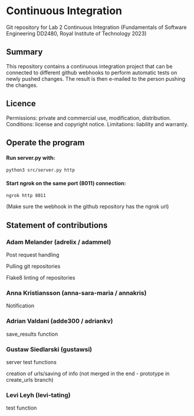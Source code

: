 # Continuous Integration 
Git repository for Lab 2 Continuous Integration (Fundamentals of Software Engineering DD2480, Royal Institute of Technology 2023) 
 
## Summary 
This repository contains a continuous integration project that can be connected to different github webhooks to perform automatic tests on newly pushed changes. The result is then e-mailed to the person pushing the changes.

## Licence
Permissions: private and commercial use, modification, distribution.
Conditions: license and copyright notice.
Limitations: liability and warranty. 
 
## Operate the program
#### Run server.py with: 
```
python3 src/server.py http
```
#### Start ngrok on the same port (8011) connection:
```
ngrok http 8011
```
(Make sure the webhook in the github repository has the ngrok url)

## Statement of contributions 

### Adam Melander (adrelix / adammel)
Post request handling 

Pulling git repositories

Flake8 linting of repositories

### Anna Kristiansson (anna-sara-maria / annakris) 

Notification

### Adrian Valdani (adde300 / adriankv)
save_results function

### Gustaw Siedlarski (gustawsi)
server test functions 

creation of urls/saving of info (not merged in the end - prototype in create_urls branch)

### Levi Leyh (levi-tating)
test function
